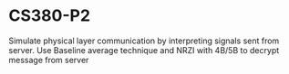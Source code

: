# CS380-P2

Simulate physical layer communication by interpreting signals sent from server.
Use Baseline average technique and NRZI with 4B/5B to decrypt message from server 

